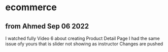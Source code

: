 # ecommerce


## from Ahmed Sep 06 2022
I watched fully Video 6 about creating Product Detail Page
I had the same issue ofy yours that is slider not showing as instructor
Changes are pushed

